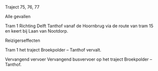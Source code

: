 Traject 75, 76, 77

Alle gevallen

Tram 1
Richting Delft Tanthof vanaf de Hoornbrug via de route van tram 15 en keert bij Laan van Nootdorp.

Reizigerseffecten

Tram 1
het traject Broekpolder – Tanthof vervalt.

Vervangend vervoer
Vervangend busvervoer op het traject Broekpolder – Tanthof.
